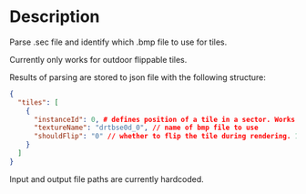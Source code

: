 # Description

Parse .sec file and identify which .bmp file to use for tiles.

Currently only works for outdoor flippable tiles.

Results of parsing are stored to json file with the following structure:

```json
{
  "tiles": [
    {
      "instanceId": 0, # defines position of a tile in a sector. Works similarly to WorldEd where tiles stored as contiguous columns
      "textureName": "drtbse0d_0", // name of bmp file to use
      "shouldFlip": "0" // whether to flip the tile during rendering. 1 - true, 0 - false 
    }
  ]
}
```

Input and output file paths are currently hardcoded.
